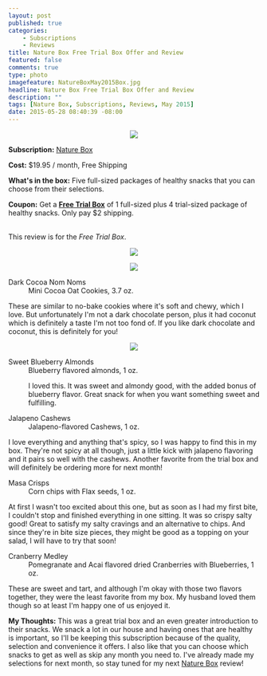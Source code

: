 ```yaml
---
layout: post
published: true
categories: 
    - Subscriptions
    - Reviews
title: Nature Box Free Trial Box Offer and Review
featured: false
comments: true
type: photo
imagefeature: NatureBoxMay2015Box.jpg
headline: Nature Box Free Trial Box Offer and Review
description: ""
tags: [Nature Box, Subscriptions, Reviews, May 2015]
date: 2015-05-28 08:40:39 -08:00
---
```


<center><img src='/images/NatureBoxMay2015Box.jpg'></center>
<p><b>Subscription:</b> <a href="https://naturebox.com">Nature Box</a></p>
<p><b>Cost:</b> $19.95 / month, Free Shipping</p>
<p><b>What's in the box:</b> Five full-sized packages of healthy snacks that you can choose from their selections.</p>
<p><b>Coupon:</b> Get a <a href="https://naturebox.com/select"><b>Free Trial Box</b></a> of 1 full-sized plus 4 trial-sized package of healthy snacks. Only pay $2 shipping.</p>
<br>

<DT>This review is for the <i>Free Trial Box</i>.</DT>
<p><center><img src='/images/NatureBoxMay2015Box2.jpg'></center></p>

<center><img src='/images/NatureBoxMay2015Items.jpg'></center>
<DL>
<DT>Dark Cocoa Nom Noms</DT>
<DD>Mini Cocoa Oat Cookies, 3.7 oz.</DD>
<p>These are similar to no-bake cookies where it's soft and chewy, which I love. But unfortunately I'm not a dark chocolate person, plus it had coconut which is definitely a taste I'm not too fond of. If you like dark chocolate and coconut, this is definitely for you!</p>
</DL>
<center><img src='/images/NatureBoxMay2015Items2.jpg'></center>
<DL>
<DT>Sweet Blueberry Almonds</DT>
<DD>Blueberry flavored almonds, 1 oz.<DD>
<p>I loved this. It was sweet and almondy good, with the added bonus of blueberry flavor. Great snack for when you want something sweet and fulfilling.</p>
</DL>
<DL>
<DT>Jalapeno Cashews</a></DT>
<DD>Jalapeno-flavored Cashews, 1 oz.</DD>
<p>I love everything and anything that's spicy, so I was happy to find this in my box. They're not spicy at all though, just a little kick with jalapeno flavoring and it pairs so well with the cashews. Another favorite from the trial box and will definitely be ordering more for next month!</p>
</DL>
<DL>
<DT>Masa Crisps</DT>
<DD>Corn chips with Flax seeds, 1 oz.</DD>
<p>At first I wasn't too excited about this one, but as soon as I had my first bite, I couldn't stop and finished everything in one sitting. It was so crispy salty good! Great to satisfy my salty cravings and an alternative to chips. And since they're in bite size pieces, they might be good as a topping on your salad, I will have to try that soon!</p>
</DL>
<DL>
<DT>Cranberry Medley</DT>
<DD>Pomegranate and Acai flavored dried Cranberries with Blueberries, 1 oz.</DD>
<p>These are sweet and tart, and although I'm okay with those two flavors together, they were the least favorite from my box. My husband loved them though so at least I'm happy one of us enjoyed it.</p>
</DL>

<p><b>My Thoughts:</b> This was a great trial box and an even greater introduction to their snacks. We snack a lot in our house and having ones that are healthy is important, so I'll be keeping this subscription because of the quality, selection and convenience it offers. I also like that you can choose which snacks to get as well as skip any month you need to. I've already made my selections for next month, so stay tuned for my next <a href="https://naturebox.com">Nature Box</a> review!</p>
